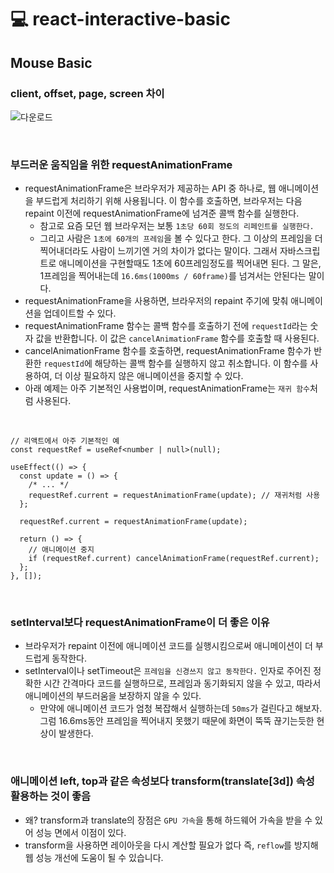 # 💻 react-interactive-basic

## Mouse Basic

### client, offset, page, screen 차이

![다운로드](https://user-images.githubusercontent.com/64779472/236664447-d834ddb6-309d-4539-91de-0c01e96a5711.png)

<br />

### 부드러운 움직임을 위한 requestAnimationFrame

- requestAnimationFrame은 브라우저가 제공하는 API 중 하나로, 웹 애니메이션을 부드럽게 처리하기 위해 사용됩니다. 이 함수를 호출하면, 브라우저는 다음 repaint 이전에 requestAnimationFrame에 넘겨준 콜백 함수를 실행한다.
  - 참고로 요즘 모던 웹 브라우저는 보통 `1초당 60회 정도의 리페인트를 실행한다.`
  - 그리고 사람은 `1초에 60개의 프레임`을 볼 수 있다고 한다. 그 이상의 프레임을 더 찍어내더라도 사람이 느끼기엔 거의 차이가 없다는 말이다. 그래서 자바스크립트로 애니메이션을 구현할때도 1초에 60프레임정도를 찍어내면 된다. 그 말은, 1프레임을 찍어내는데 `16.6ms(1000ms / 60frame)`를 넘겨서는 안된다는 말이다.
- requestAnimationFrame을 사용하면, 브라우저의 repaint 주기에 맞춰 애니메이션을 업데이트할 수 있다.
- requestAnimationFrame 함수는 콜백 함수를 호출하기 전에 `requestId`라는 숫자 값을 반환합니다. 이 값은 `cancelAnimationFrame` 함수를 호출할 때 사용된다.
- cancelAnimationFrame 함수를 호출하면, requestAnimationFrame 함수가 반환한 `requestId`에 해당하는 콜백 함수를 실행하지 않고 취소합니다. 이 함수를 사용하여, 더 이상 필요하지 않은 애니메이션을 중지할 수 있다.
- 아래 예제는 아주 기본적인 사용법이며, requestAnimationFrame는 `재귀 함수`처럼 사용된다.

<br />

```tsx
// 리액트에서 아주 기본적인 예
const requestRef = useRef<number | null>(null);

useEffect(() => {
  const update = () => {
    /* ... */
    requestRef.current = requestAnimationFrame(update); // 재귀처럼 사용
  };

  requestRef.current = requestAnimationFrame(update);

  return () => {
    // 애니메이션 중지
    if (requestRef.current) cancelAnimationFrame(requestRef.current);
  };
}, []);
```

<br />

### setInterval보다 requestAnimationFrame이 더 좋은 이유

- 브라우저가 repaint 이전에 애니메이션 코드를 실행시킴으로써 애니메이션이 더 부드럽게 동작한다.
- setInterval이나 setTimeout은 `프레임을 신경쓰지 않고 동작한다.` 인자로 주어진 정확한 시간 간격마다 코드를 실행하므로, 프레임과 동기화되지 않을 수 있고, 따라서 애니메이션의 부드러움을 보장하지 않을 수 있다.
  - 만약에 애니메이션 코드가 엄청 복잡해서 실행하는데 `50ms`가 걸린다고 해보자. 그럼 16.6ms동안 프레임을 찍어내지 못했기 때문에 화면이 뚝뚝 끊기는듯한 현상이 발생한다.

<br />

### 애니메이션 left, top과 같은 속성보다 transform(translate[3d]) 속성 활용하는 것이 좋음

- 왜? transform과 translate의 장점은 `GPU 가속`을 통해 하드웨어 가속을 받을 수 있어 성능 면에서 이점이 있다.
- transform을 사용하면 레이아웃을 다시 계산할 필요가 없다 즉, `reflow`를 방지해 웹 성능 개선에 도움이 될 수 있습니다.

<br />
